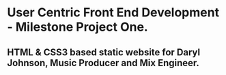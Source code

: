 # User Centric Front End Development - Milestone Project One.

## HTML & CSS3 based static website for Daryl Johnson, Music Producer and Mix Engineer. 
